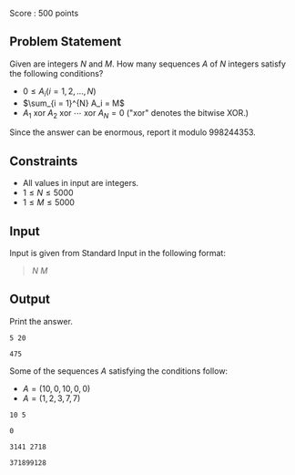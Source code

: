 Score : $500$ points

## Problem Statement

Given are integers $N$ and $M$.
How many sequences $A$ of $N$ integers satisfy the following conditions?

- $0 \leq A_i \left(i = 1, 2, \ldots, N\right)$
- $\sum_{i = 1}^{N} A_i = M$
- $A_1$ xor $A_2$ xor $\cdots$ xor $A_N = 0$ ("xor" denotes the bitwise XOR.)

Since the answer can be enormous, report it modulo $998244353$.

## Constraints

- All values in input are integers.
- $1 \leq N \leq 5000$
- $1 \leq M \leq 5000$

## Input

Input is given from Standard Input in the following format:

> $N$ $M$

## Output

Print the answer.

```input1
5 20
```

```output1
475
```

Some of the sequences $A$ satisfying the conditions follow:

- $A = \left(10, 0, 10, 0, 0\right)$
- $A = \left(1, 2, 3, 7, 7\right)$

```input2
10 5
```

```output2
0
```

```input3
3141 2718
```

```output3
371899128
```